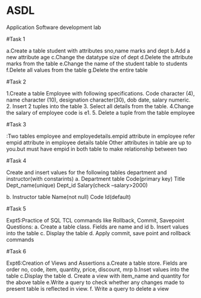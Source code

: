 # ASDL
Application Software development lab

#Task 1


a.Create a table student with attributes sno,name marks and dept
b.Add a new attribute age
c.Change the datatype size of dept
d.Delete the attribute marks from the table
e.Change the name of the student table to students
f.Delete all values from the table
g.Delete the entire table


#Task 2


1.Create a table Employee with following specifications.
Code character (4), name character (10), designation character(30), dob date, salary numeric.
2. Insert 2 tuples into the table
3. Select all details from the table.
4.Change the salary of employee code is e1.
5. Delete a tuple from the table employee


#Task 3

:Two tables employee and employedetails.empid attribute in employee  refer empid attribute in employee details table
Other attributes in table are up to you.but must have empid in both table to make relationship between two


#Task 4

Create and insert values for the following tables department and instructor(with constarints)
a.	Department table
Code(primary key)
Title 
Dept_name(unique)
Dept_id
Salary(check –salary>2000)

b.	Instructor table
Name(not null)
Code
Id(default)


#Task 5

Expt5:Practice of SQL TCL commands like Rollback, Commit, Savepoint
Questions:
a.	Create a table class. Fields are name and id
b.	Insert values into the table
c.	Display the table
d.	Apply commit, save point and rollback commands


#Task 6

Expt6:Creation of Views and Assertions
a.Create a table store. Fields are order no, code, item, quantity, price, discount, mrp
b.Inset values into the table
c.Display the table
d. Create a view with item_name and quantity for the above table
e.Write a query to check whether any changes made to present table is reflected in view.
f. Write a query to delete a view

